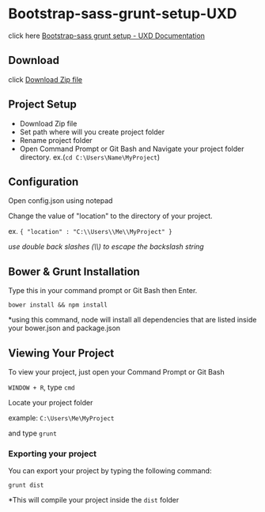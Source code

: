 # Bootstrap-sass-grunt-setup-UXD

click here  [Bootstrap-sass grunt setup - UXD Documentation](http://iv3soj.github.io/Bootstrap-sass-grunt-setup-UXD-v1.2/)


## Download

click [Download Zip file](https://github.com/iv3SOJ/Bootstrap-sass-grunt-setup-UXD/zipball/master)


## Project Setup

* Download Zip file
* Set path where will you create project folder 
* Rename project folder 
* Open Command Prompt or Git Bash and Navigate your project folder directory.  ex.(`cd C:\Users\Name\MyProject`)


## Configuration

Open config.json using notepad

Change the value of "location" to the directory of your project.

ex. `{ "location" : "C:\\Users\\Me\\MyProject" }`

*use double back slashes (\\\\) to escape the backslash string*


## Bower & Grunt Installation

Type this in your command prompt or Git Bash then Enter.

`bower install && npm install`

*using this command, node will install all dependencies that are listed inside your bower.json and package.json


## Viewing Your Project

To view your project, just open your Command Prompt or Git Bash

`WINDOW + R`, type `cmd`

Locate your project folder

example: `C:\Users\Me\MyProject`

and type `grunt`

### Exporting your project

You can export your project by typing the following command:

`grunt dist`

*This will compile your project inside the `dist` folder